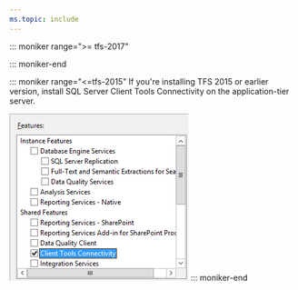 ```yaml
---
ms.topic: include
---
```


::: moniker range=">= tfs-2017"
   
::: moniker-end 

::: moniker range="<=tfs-2015"
If you're installing TFS 2015 or earlier version, install SQL Server Client Tools Connectivity on the application-tier server.

![SQL Server Client Tools Connectivity feature installation](../install/_img/sql-client-tools-connectivity.png)
::: moniker-end 
